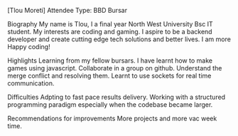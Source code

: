 [Tlou Moreti]
Attendee Type: BBD Bursar

Biography
My name is Tlou, I a final year North West University Bsc IT student.
My interests are coding and gaming. I aspire to be a backend developer and create cutting edge tech solutions and better lives. I am more 
Happy coding!

Highlights
Learning from my fellow bursars.
I have learnt how to make games using javascript.
Collaborate in a group on github.
Understand the merge conflict and resolving them.
Learnt to use sockets for real time communication.

Difficulties
Adpting to fast pace results delivery. 
Working with a structured programming paradigm especially when the codebase became larger.

Recommendations for improvements
More projects and more vac week time.